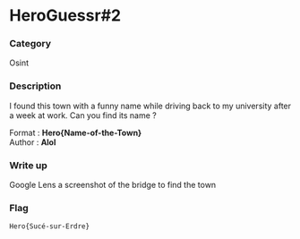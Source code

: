 # HeroGuessr#2

### Category

Osint

### Description

I found this town with a funny name while driving back to my university after a week at work.
Can you find its name ?

Format : **Hero{Name-of-the-Town}**<br>
Author : **Alol**

### Write up

Google Lens a screenshot of the bridge to find the town

### Flag

`Hero{Sucé-sur-Erdre}`